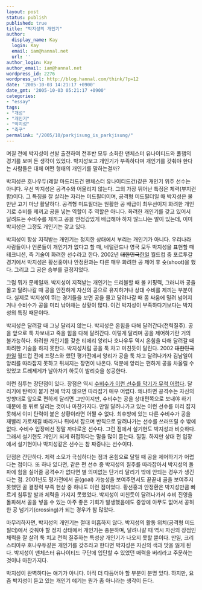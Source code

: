 ```yaml
---
layout: post
status: publish
published: true
title: "박지성의 개인기"
author:
  display_name: Kay
  login: Kay
  email: iam@hannal.net
  url: ''
author_login: Kay
author_email: iam@hannal.net
wordpress_id: 2276
wordpress_url: http://blog.hannal.com/think/?p=12
date: '2005-10-03 14:21:17 +0900'
date_gmt: '2005-10-03 05:21:17 +0900'
categories:
- "essay"
tags:
- "개성"
- "개인기"
- "박지성"
- "축구"
permalink: "/2005/10/parkjisung_is_parkjisung/"
---
```

<p>며칠 전에 박지성이 선발 출전하여 전후반 모두 소화한 맨체스터 유나이티드와 풀햄의 경기를 보며 든 생각이 있었다. 박지성보고 개인기가 부족하다며 개인기를 갖춰야 한다는 사람들은 대체 어떤 형태의 개인기를 말하는걸까?</p>
<p>박지성은 호나우두(레알 마드리드건 맨체스터 유나이티드건)같은 개인기 위주 선수는 아니다. 우선 박지성은 공격수와 어울리지 않는다. 그의 가장 뛰어난 특징은 체력(부지런함)이다. 그 특징을 잘 살리는 자리는 미드필더이며, 공격형 미드필더일 때 박지성은 물 만난 고기 마냥 활달하다. 공격형 미드필더는 원활한 공 배급이 최우선이지 화려한 개인기로 수비를 제끼고 공을 넣는 역할이 주 역할은 아니다. 화려한 개인기를 갖고 있어서 달려드는 수비수를 제끼고 공을 안정감있게 배급해야 하지 않느냐는 말이 있는데, 이미 박지성은 그정도 개인기는 갖고 있다.</p>
<p>박지성이 항상 지직받는 개인기는 정지한 상태에서 부리는 개인기가 아니다. 우리나라 사람들이나 언론들이 개인기가 없다고 할 때, 네덜란드나 영국 모두 박지성을 표현할 때 테크니션, 즉 기술이 화려한 선수라고 한다. 2002년 <del datetime="2005-10-03T13:48:34-09:00">대한민국</del><ins datetime="2005-10-03T13:48:34-09:00">한일</ins> 월드컵 중 포르투갈 경기에서 박지성은 황선홍이나 안정환과는 다른 매우 화려한 공 제어 후 슛(shoot)을 했다. 그리고 그 공은 승부를 결정지었다.</p>
<p>그럼 뭐가 문제일까. 박지성이 지적받는 개인기는 드리블할 때 볼 키핑력, 그러니까 공을 몰고 달려나갈 때 공을 안전하게 자신의 공으로 유지하거나 상대 수비를 제끼는 부분이다. 실제로 박지성이 뛰는 경기들을 보면 공을 몰고 달려나갈 때 몸 싸움에 밀려 넘어지거나 수비수가 공을 미리 낚아채는 상황이 많다. 이건 박지성이 부족하다기보다는 박지성의 특징 때문이다.</p>
<p>박지성은 달려갈 때 그냥 달리지 않는다. 박지성은 온힘을 다해 달려간다(전력질주). 공을 앞으로 툭 차보내고 죽을 힘을 다해 달려간다. 이렇게 달리며 공을 제어하기란 거의 불가능하다. 화려한 개인기를 갖춘 티에리 앙리나 호나우두 역시 온힘을 다해 달려갈 때 화려한 기술을 하지 못한다. 박지성처럼 공을 툭 차고 미친듯이 달린다. 2002 <del datetime="2005-10-03T13:48:34-09:00">대한민국</del><ins datetime="2005-10-03T13:48:34-09:00">한일</ins> 월드컵 전에 프랑스와 했던 평가전에서 앙리가 공을 툭 차고 달려나가자 김남일이 앙리를 따라잡지 못하고 뒤처지는 장면이 나온다. 덕분에 앙리는 편하게 공을 차올릴 수 있었고 트레제게가 날아차기 하듯이 발리슛을 성공한다.</p>
<p>이런 침투는 장단점이 있다. 장점은 역시 <a href="http://news.naver.com/sports/index.nhn?category=worldfootball&menu=news&mode=view&office_id=049&article_id=0000022610">수비수가 이런 선수를 막기가 무척 어렵다</a>. 달리기에 탄력이 붙기 전에 막지 않으면 따라잡기 매우 어렵다. 왜냐하면 공격수는 자신의 방향대로 앞으로 편하게 달리면 그만이지만, 수비수는 공을 상대편쪽으로 보내야 하기 때문에 등 뒤로 달리는 것이나 마찬가지다. 만일 달려나가고 있는 이런 선수를 미리 잡지 못해서 이미 탄력이 붙은 상황이라면 어쩔 수 없다. 최후방에 있는 다른 수비수가 공을 재빨리 가로채길 바라거나 뒤에서 잡으며 반칙으로 달려나가는 선수를 쓰러뜨릴 수 밖에 없다. 수비수 입장에선 정말 까다로운 선수다. 그런 점에서 설기현도 박지성과 비슷하다. 그래서 설기현도 개인기 되게 허접하다는 말을 많이 듣는다. 낄낄. 하지만 상대 편 입장에서 설기현이나 박지성같은 선수는 참 짜증나는 선수이다.</p>
<p>단점은 간단하다. 체력 소모가 극심하다는 점과 온힘으로 달릴 때 공을 제어하기가 어렵다는 점이다. 또 하나 있다면, 같은 편 선수 중 박지성의 질주를 따라잡아서 박지성의 돌파에 힘을 실어줄 공격수가 없다면 별 의미없는 단거리 달리기 밖에 안되는 경우가 생긴다는 점. 2001년도 평가전에서 골(goal) 가능성을 보여주면서도 끝끝내 골을 보여주지 못했던 골 결정력 부족 현상 중 하나도 이런 점이었다. 황선홍과 안정환은 박지성만큼 빠르게 침투할 발과 체력을 가지지 못했었다. 박지성이 미친듯이 달려나가서 수비 진영을 돌파해서 골을 넣을 수 있는 아주 좋은 기회가 발생했음에도 중앙에 아무도 없어서 공허한 공 넘기기(crossing)가 되는 경우가 참 많았다.</p>
<p>마무리하자면, 박지성의 개인기는 절대 미흡하지 않다. 박지성의 활동 위치(공격형 미드필더)에서 갖춰야 할 정지 상태에서 개인기는 충분하며, 달려나갈 때 역시 자신의 장점인 체력을 잘 살려 툭 치고 전력 질주하는 특성상 개인기가 나오지 못할 뿐이다. 만일, 크리스티아우 호나우두같은 개인기를 갖추라고 한다면 박지성은 자신의 색과 맛을 잃게 된다. 박지성이 맨체스터 유나이티드 구단에 입단할 수 있었던 매력을 버리라고 주문하는 것이나 마찬가지다.</p>
<p>박지성이 완벽하다는 얘기가 아니다. 아직 더 다듬어야 할 부분이 분명 있다. 하지만, 요즘 박지성이 듣고 있는 개인기 얘기는 뭔가 좀 아니라는 생각이 든다.</p>
